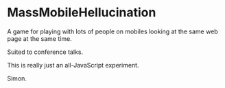 MassMobileHellucination
=======================

A game for playing with lots of people on mobiles looking at the same web page at the same time.

Suited to conference talks.

This is really just an all-JavaScript experiment.

Simon.
